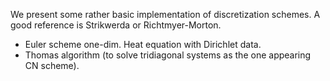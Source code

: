 We present some rather basic implementation of discretization schemes. A good reference is Strikwerda or Richtmyer-Morton.
- Euler scheme one-dim. Heat equation with Dirichlet data.
- Thomas algorithm (to solve tridiagonal systems as the one appearing CN scheme).
